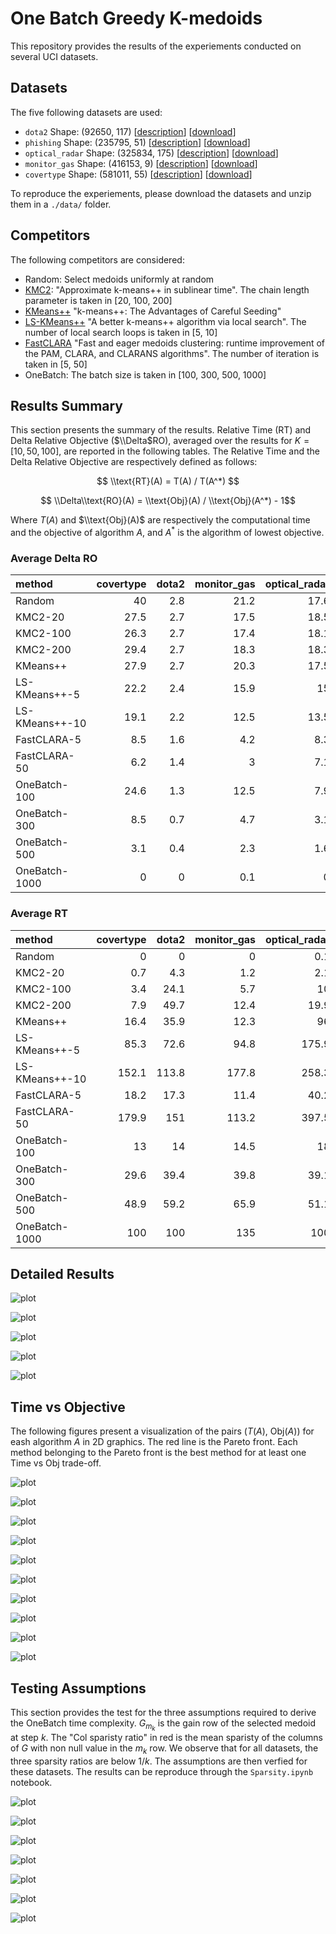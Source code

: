 # One Batch Greedy K-medoids

This repository provides the results of the experiements conducted on several UCI datasets.

## Datasets

The five following datasets are used:
 - ``dota2`` Shape: (92650, 117) [[description](https://archive.ics.uci.edu/dataset/367/dota2+games+results
)] [[download](https://archive.ics.uci.edu/static/public/367/dota2+games+results.zip)] 
 - ``phishing`` Shape: (235795, 51) [[description](https://archive.ics.uci.edu/dataset/967/phiusiil+phishing+url+dataset)]  [[download](https://archive.ics.uci.edu/static/public/967/phiusiil+phishing+url+dataset.zip)]
 - ``optical_radar`` Shape: (325834, 175) [[description](https://archive.ics.uci.edu/dataset/525/crop+mapping+using+fused+optical+radar+data+set)] [[download](https://archive.ics.uci.edu/static/public/525/crop+mapping+using+fused+optical+radar+data+set.zip)]
 - ``monitor_gas`` Shape: (416153, 9) [[description](https://archive.ics.uci.edu/dataset/799/single+elder+home+monitoring+gas+and+position)] [[download](https://archive.ics.uci.edu/static/public/799/single+elder+home+monitoring+gas+and+position.zip)]
 - ``covertype`` Shape: (581011, 55) [[description](https://archive.ics.uci.edu/dataset/31/covertype)] [[download](https://archive.ics.uci.edu/static/public/31/covertype.zip)]

To reproduce the experiements, please download the datasets and unzip them in a ``./data/`` folder.

## Competitors

The following competitors are considered:
 - Random: Select medoids uniformly at random
 - [KMC2](https://ojs.aaai.org/index.php/AAAI/article/view/10259/10118): "Approximate k-means++ in sublinear time". The chain length parameter is taken in [20, 100, 200]
 - [KMeans++](https://theory.stanford.edu/~sergei/papers/kMeansPP-soda.pdf) "k-means++: The Advantages of Careful Seeding"
 - [LS-KMeans++](https://proceedings.mlr.press/v97/lattanzi19a/lattanzi19a.pdf) "A better k-means++ algorithm via local search". The number of local search loops is taken in [5, 10]
 - [FastCLARA](https://www.sciencedirect.com/science/article/pii/S0306437921000557) "Fast and eager medoids clustering: runtime improvement of the PAM, CLARA, and CLARANS algorithms". The number of iteration is taken in [5, 50]
 - OneBatch: The batch size is taken in [100, 300, 500, 1000]

## Results Summary

This section presents the summary of the results. Relative Time (RT) and Delta Relative Objective ($\\Delta$RO), averaged over the results for $K = [10, 50, 100]$, are reported in the following tables. The Relative Time and the Delta Relative Objective are respectively defined as follows:

$$ \\text{RT}(A) = T(A) / T(A^*) $$

$$ \\Delta\\text{RO}(A) = \\text{Obj}(A) / \\text{Obj}(A^*) - 1$$

Where $T(A)$ and $\\text{Obj}(A)$ are respectively the computational time and the objective of algorithm $A$, and $A^*$ is the algorithm of lowest objective.

### Average Delta RO
| method         |   covertype |   dota2 |   monitor_gas |   optical_radar |   phishing |
|:---------------|------------:|--------:|--------------:|----------------:|-----------:|
| Random         |        40   |     2.8 |          21.2 |            17.6 |       18.7 |
| KMC2-20        |        27.5 |     2.7 |          17.5 |            18.5 |       20.8 |
| KMC2-100       |        26.3 |     2.7 |          17.4 |            18.1 |       21.8 |
| KMC2-200       |        29.4 |     2.7 |          18.3 |            18.3 |       20.4 |
| KMeans++       |        27.9 |     2.7 |          20.3 |            17.5 |       22.1 |
| LS-KMeans++-5  |        22.2 |     2.4 |          15.9 |            15   |       19.1 |
| LS-KMeans++-10 |        19.1 |     2.2 |          12.5 |            13.5 |       16.9 |
| FastCLARA-5    |         8.5 |     1.6 |           4.2 |             8.3 |        4.9 |
| FastCLARA-50   |         6.2 |     1.4 |           3   |             7.1 |        4   |
| OneBatch-100   |        24.6 |     1.3 |          12.5 |             7.9 |       11.2 |
| OneBatch-300   |         8.5 |     0.7 |           4.7 |             3.1 |        4.6 |
| OneBatch-500   |         3.1 |     0.4 |           2.3 |             1.6 |        2.2 |
| OneBatch-1000  |         0   |     0   |           0.1 |             0   |        0   |

### Average RT
| method         |   covertype |   dota2 |   monitor_gas |   optical_radar |   phishing |
|:---------------|------------:|--------:|--------------:|----------------:|-----------:|
| Random         |         0   |     0   |           0   |             0.1 |        0.1 |
| KMC2-20        |         0.7 |     4.3 |           1.2 |             2.1 |        1.5 |
| KMC2-100       |         3.4 |    24.1 |           5.7 |            10   |        8.2 |
| KMC2-200       |         7.9 |    49.7 |          12.4 |            19.9 |       16.7 |
| KMeans++       |        16.4 |    35.9 |          12.3 |            96   |       16.2 |
| LS-KMeans++-5  |        85.3 |    72.6 |          94.8 |           175.9 |       83.5 |
| LS-KMeans++-10 |       152.1 |   113.8 |         177.8 |           258.3 |      133.2 |
| FastCLARA-5    |        18.2 |    17.3 |          11.4 |            40.2 |       15.3 |
| FastCLARA-50   |       179.9 |   151   |         113.2 |           397.5 |      151.7 |
| OneBatch-100   |        13   |    14   |          14.5 |            18   |       16.5 |
| OneBatch-300   |        29.6 |    39.4 |          39.8 |            39.1 |       44.8 |
| OneBatch-500   |        48.9 |    59.2 |          65.9 |            51.1 |       66.9 |
| OneBatch-1000  |       100   |   100   |         135   |           100   |      132.8 |

## Detailed Results

![plot](/figures/dota2_rt_ro.png)

![plot](/figures/phishing_rt_ro.png)

![plot](/figures/optical_radar_rt_ro.png)

![plot](/figures/monitor_gas_rt_ro.png)

![plot](/figures/covertype_rt_ro.png)

## Time vs Objective

The following figures present a visualization of the pairs ($T(A)$, Obj$(A)$) for eash algorithm $A$ in 2D graphics. The red line is the Pareto front. Each method belonging to the Pareto front is the best method for at least one Time vs Obj trade-off.

![plot](/figures/dota2_10_time_vs_obj.png) 

![plot](/figures/dota2_100_time_vs_obj.png)

![plot](/figures/phishing_10_time_vs_obj.png) 

![plot](/figures/phishing_100_time_vs_obj.png)

![plot](/figures/optical_radar_10_time_vs_obj.png) 

![plot](/figures/optical_radar_100_time_vs_obj.png)

![plot](/figures/monitor_gas_10_time_vs_obj.png) 

![plot](/figures/monitor_gas_100_time_vs_obj.png)

![plot](/figures/covertype_10_time_vs_obj.png) 

![plot](/figures/covertype_100_time_vs_obj.png)


## Testing Assumptions

This section provides the test for the three assumptions required to derive the OneBatch time complexity. $G_{m_k}$ is the gain row of the selected medoid at step $k$. The "Col sparisty ratio" in red is the mean sparisty of the columns of $G$ with non null value in the $m_k$ row. We observe that for all datasets, the three sparsity ratios are below $1/k$. The assumptions are then verfied for these datasets. The results can be reproduce through the ``Sparsity.ipynb`` notebook.

![plot](/figures/sparsity_mnist.png)

![plot](/figures/sparsity_cifar.png) 

![plot](/figures/sparsity_dota2.png) 

![plot](/figures/sparsity_phishing.png) 

![plot](/figures/sparsity_optical_radar.png) 

![plot](/figures/sparsity_monitor_gas.png) 

![plot](/figures/sparsity_covertype.png) 

